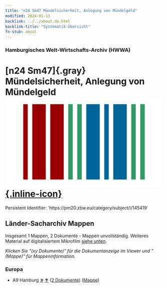 ```yaml
---
title: "n24 Sm47 Mündelsicherheit, Anlegung von Mündelgeld"
modified: 2024-01-13
backlink: ../../about.de.html
backlink-title: "Systematik-Übersicht"
fn-stub: about
---
```


### Hamburgisches Welt-Wirtschafts-Archiv (HWWA)

# [n24 Sm47]{.gray}&#8201; Mündelsicherheit, Anlegung von Mündelgeld &#160; [![Wikidata](/images/Wikidata-logo.svg "Wikidata"){.inline-icon}](http://www.wikidata.org/entity/Q104711065)

<div class="hint">Persistent Identifier: `https://pm20.zbw.eu/category/subject/i/145419`</div>







## Länder-Sacharchiv Mappen






Insgesamt 1 Mappen, 2 Dokumente - Mappen unvollständig. Weiteres Material auf digitalisiertem Mikrofilm [siehe unten](#filmsections).

_Klicken Sie "(xy Dokumente)" für die Dokumentanzeige im Viewer und "(Mappe)" für Mappeninformation._




### Europa

- A9 Hamburg [**&nearr;**](../../../geo/i/140905/about.de.html "Hamburg (alle Mappen)") [**&uarr;**](../../../geo/about.de.html#A9 "Ländersystematik") (<a href="https://pm20.zbw.eu/iiifview/folder/sh/140905,145419" title="über: Hamburg : Mündelsicherheit, Anlegung von Mündelgeld" target="_blank">2 Dokumente</a>) ([Mappe](../../../../folder/sh/1409xx/140905/1454xx/145419/about.de.html))



<a id="filmsections" />













